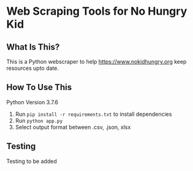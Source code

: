 Web Scraping Tools for No Hungry Kid
==============================

What Is This?
-------------

This is a Python webscraper to help https://www.nokidhungry.org keep resources upto date.


How To Use This
---------------
Python Version 3.7.6

1. Run `pip install -r requirements.txt` to install dependencies
2. Run `python app.py`
3. Select output format between .csv, .json, xlsx

Testing
-------
Testing to be added
